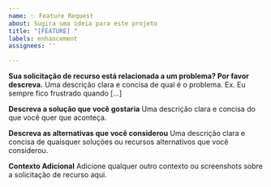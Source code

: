 ```yaml
---
name: ✨ Feature Request
about: Sugira uma ideia para este projeto
title: "[FEATURE] "
labels: enhancement
assignees: ''

---
```


**Sua solicitação de recurso está relacionada a um problema? Por favor descreva.**
Uma descrição clara e concisa de qual é o problema. Ex. Eu sempre fico frustrado quando [...]

**Descreva a solução que você gostaria**
Uma descrição clara e concisa do que você quer que aconteça.

**Descreva as alternativas que você considerou**
Uma descrição clara e concisa de quaisquer soluções ou recursos alternativos que você considerou.

**Contexto Adicional**
Adicione qualquer outro contexto ou screenshots sobre a solicitação de recurso aqui.